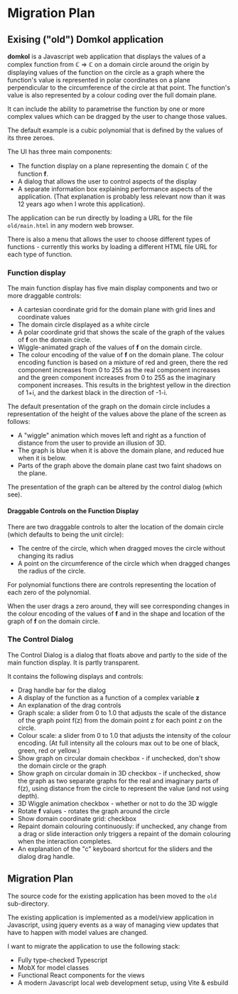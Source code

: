 # Migration Plan

## Exising ("old") Domkol application

**domkol** is a Javascript web application that displays the values of a 
complex function from ℂ => ℂ on a domain circle around the origin by displaying
values of the function on the circle as a graph where the function's value
is represented in polar coordinates on a plane perpendicular to the circumference
of the circle at that point. The function's value is also represented by 
a colour coding over the full domain plane.

It can include the ability to parametrise the function by one or more 
complex values which can be dragged by the user to change those values.

The default example is a cubic polynomial that is defined by the values
of its three zeroes.

The UI has three main components:

* The function display on a plane representing the domain ℂ of the function **f**.
* A dialog that allows the user to control aspects of the display
* A separate information box explaining performance aspects of the application.
  (That explanation is probably less relevant now than it was 12 years ago when I wrote
  this application).

The application can be run directly by loading a URL for the file `old/main.html` in
any modern web browser.

There is also a menu that allows the user to choose different types of functions - currently
this works by loading a different HTML file URL for each type of function.

### Function display

The main function display has five main display components and two or more draggable controls:

* A cartesian coordinate grid for the domain plane with grid lines and coordinate values
* The domain circle displayed as a white circle
* A polar coordinate grid that shows the scale of the graph of the values of **f** on the 
  domain circle.
* Wiggle-animated graph of the values of **f** on the domain circle.
* The colour encoding of the value of **f** on the domain plane. The colour encoding 
  function is based on a mixture of red and green, there the red component increases
  from 0 to 255 as the real component increases and the green component increases
  from 0 to 255 as the imaginary component increases. This results in the brightest
  yellow in the direction of 1+i, and the darkest black in the direction of -1-i.

The default presentation of the graph on the domain circle includes a representation
of the height of the values above the plane of the screen as follows:

* A "wiggle" animation which moves left and right as a function of distance from the user
  to provide an illusion of 3D.
* The graph is blue when it is above the domain plane, and reduced hue when it is below.
* Parts of the graph above the domain plane cast two faint shadows on the plane.

The presentation of the graph can be altered by the control dialog (which see).

#### Draggable Controls on the Function Display

There are two draggable controls to alter the location of the domain circle (which 
defaults to being the unit circle):

* The centre of the circle, which when dragged moves the circle without changing 
  its radius
* A point on the circumference of the circle which when dragged changes the radius
  of the circle.
  
For polynomial functions there are controls representing the location of each 
zero of the polynomial.

When the user drags a zero around, they will see corresponding changes in the 
colour encoding of the values of **f** and in the shape and location of the 
graph of **f** on the domain circle.

### The Control Dialog

The Control Dialog is a dialog that floats above and partly to the side of the
main function display. It is partly transparent.

It contains the following displays and controls:

* Drag handle bar for the dialog
* A display of the function as a function of a complex variable **z**
* An explanation of the drag controls
* Graph scale: a slider from 0 to 1.0 that adjusts the scale of the distance
  of the graph point f(z) from the domain point z for each point z on the circle.
* Colour scale: a slider from 0 to 1.0 that adjusts the intensity of the colour
  encoding. (At full intensity all the colours max out to be one of black, green,
  red or yellow.)
* Show graph on circular domain checkbox - if unchecked, don't show the domain
  circle or the graph
* Show graph on circular domain in 3D checkbox - if unchecked, show the graph
  as two separate graphs for the real and imaginary parts of f(z), using
  distance from the circle to represent the value (and not using depth).
* 3D Wiggle animation checkbox - whether or not to do the 3D wiggle
* Rotate **f** values - rotates the graph around the circle
* Show domain coordinate grid: checkbox
* Repaint domain colouring continuously: if unchecked, any change from a drag
  or slide interaction only triggers a repaint of the domain colouring 
  when the interaction completes.
* An explanation of the "c" keyboard shortcut for the sliders and the dialog drag handle.

## Migration Plan

The source code for the existing application has been moved to the `old` sub-directory.

The existing application is implemented as a model/view application in Javascript, using
jquery events as a way of managing view updates that have to happen with model values
are changed.

I want to migrate the application to use the following stack:

* Fully type-checked Typescript
* MobX for model classes
* Functional React components for the views
* A modern Javascript local web development setup, using Vite & esbuild
